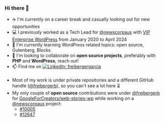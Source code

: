 ### Hi there 👋

- ☕ I'm currently on a career break and casually looking out for new opportunities 
- 💻  I previously worked as a Tech Lead for [@newscorpaus](https://github.com/newscorpaus) with [VIP Enterprise WordPress](https://wpvip.com/) from January 2020 to April 2024
- 🌱 I'm currently learning WordPress related topics: open source, Gutenberg, Blocks
- 👯 I'm looking to collaborate on **open source projects**, preferably with **PHP** and **WordPress**, reach out!
- 📫 Find me on [![LinkedIn: freibergergarcia](https://img.shields.io/badge/-freibergergarcia-blue?style=flat&logo=linkedin&logoColor=white&link=https://www.linkedin.com/in/freibergergarcia/)](https://www.linkedin.com/in/freibergergarcia/)


#### 
- Most of my work is under private repositories and a different GitHub handle ([@freibergerb](https://github.com/freibergerb)), so you can't see a lot here ⏳
- My only couple of **open source** contributions were under [@freibergerb](https://github.com/freibergerb) for [GoogleForCreators/web-stories-wp](https://github.com/GoogleForCreators/web-stories-wp) while working on a [@newscorpaus](https://github.com/newscorpaus) project:
  - [#10005](https://github.com/GoogleForCreators/web-stories-wp/pull/10005) 
  - [#12647](https://github.com/GoogleForCreators/web-stories-wp/pull/12647)
  
